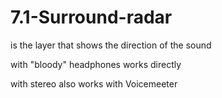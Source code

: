 # 7.1-Surround-radar
is the layer that shows the direction of the sound 

 with "bloody" headphones works directly 

with stereo also works with Voicemeeter 
